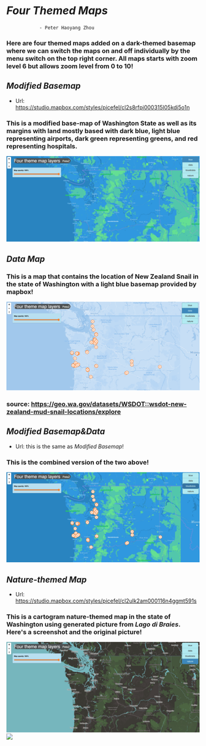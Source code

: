 # *Four Themed Maps*
                - Peter Haoyang Zhou
                
### Here are four themed maps added on a dark-themed basemap where we can switch the maps on and off individually by the menu switch on the top right corner. All maps starts with zoom level 6 but allows zoom level from 0 to 10!

## *Modified Basemap*
- Url: https://studio.mapbox.com/styles/picefel/cl2s8rfpi000315l05kdi5o1n
### This is a modified base-map of Washington State as well as its margins with land mostly based with dark blue, light blue representing airports, dark green representing greens, and red representing hospitals.
![](./imgs/MB.png)


## *Data Map*
### This is a map that contains the location of New Zealand Snail in the state of Washington with a light blue basemap provided by mapbox!
![](./imgs/D.png)
### source: https://geo.wa.gov/datasets/WSDOT::wsdot-new-zealand-mud-snail-locations/explore


## *Modified Basemap&Data*
- Url: this is the same as *Modified Basemap*!
### This is the combined version of the two above!
![](./imgs/MB&D.png)


## *Nature-themed Map*
- Url: https://studio.mapbox.com/styles/picefel/cl2ulk2am000116n4ggmt591s
### This is a cartogram nature-themed map in the state of Washington using generated picture from *Lago di Braies*. Here's a screenshot and the original picture!
![](./imgs/N.png)
![](./imgs/lagodibraies.png)


